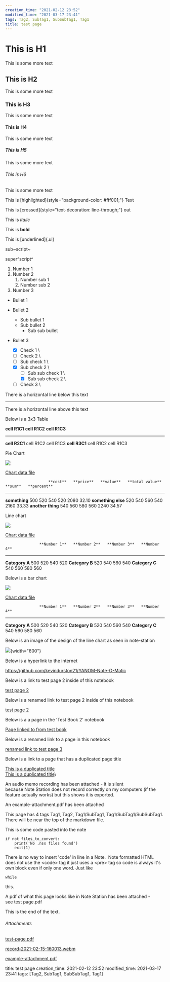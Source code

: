 ```yaml
---
creation_time: "2021-02-12 23:52"
modified_time: "2021-03-17 23:41"
tags: Tag2, SubTag1, SubSubTag1, Tag1
title: test page
---
```


# This is H1

This is some more text

## This is H2

This is some more text

### This is H3

This is some more text

#### This is H4

This is some more text

##### This is H5

This is some more text

###### This is H6

This is some more text

This is [highlighted]{style="background-color: #fff001;"} Text

This is [crossed]{style="text-decoration: line-through;"} out

This is *italic*

This is **bold**

This is [underlined]{.ul}

sub~script~

super^script^

1.  Number 1
2.  Number 2
    1.  Number sub 1
    2.  Number sub 2
3.  Number 3

-   Bullet 1
-   Bullet 2
    -   Sub bullet 1
    -   Sub bullet 2
        -   Sub sub bullet 
-   Bullet 3

	- [x] Check 1  \
	- [ ] Check 2  \
	- [ ] Sub check 1  \
	- [x] Sub check 2  \
		- [ ] Sub sub check 1  \
		- [x] Sub sub check 2  \
	- [ ] Check 3  \

There is a horizontal line below this text

------------------------------------------------------------------------

There is a horizontal line above this text

Below is a 3x3 Table

  **cell R1C1**   **cell R1C2**   **cell R1C3**
  --------------- --------------- ---------------
  **cell R2C1**   cell R1C2       cell R1C3
  **cell R3C1**   cell R1C2       cell R1C3

Pie Chart

![](attachments/140639141384784.png)

[Chart data file](attachments/140639141384784.csv)

                       **cost**   **price**   **value**   **total value**   **sum**   **percent**
  -------------------- ---------- ----------- ----------- ----------------- --------- -------------
  **something**        500        520         540         520               2080      32.10
  **something else**   520        540         560         540               2160      33.33
  **another thing**    540        560         580         560               2240      34.57

Line chart

![](attachments/140639141845408.png)

[Chart data file](attachments/140639141845408.csv)

                   **Number 1**   **Number 2**   **Number 3**   **Number 4**
  ---------------- -------------- -------------- -------------- --------------
  **Category A**   500            520            540            520
  **Category B**   520            540            560            540
  **Category C**   540            560            580            560

Below is a bar chart

![](attachments/140639141843392.png)

[Chart data file](attachments/140639141843392.csv)

                   **Number 1**   **Number 2**   **Number 3**   **Number 4**
  ---------------- -------------- -------------- -------------- --------------
  **Category A**   500            520            540            520
  **Category B**   520            540            560            540
  **Category C**   540            560            580            560

Below is an image of the design of the line chart as seen in note-station

![](attachments/787491613404344687.png){width="600"}

Below is a hyperlink to the internet

<https://github.com/kevindurston21/YANOM-Note-O-Matic>

Below is a link to test page 2 inside of this notebook

[test page 2](../test/test-page-2.md)

Below is a renamed link to test page 2 inside of this notebook

[test page 2](../test/test-page-2.md)

Below is a a page in the \'Test Book 2\' notebook

[Page linked to from test book](../test-book-2/page-linked-to-from-test-book.md)

Below is a renamed link to a page in this notebook

[renamed link to test page 3](notestation://remote/self/1026_1LRHUFL5U57TP9HI6RDC41U7LG)

Below is a link to a page that has a duplicated page title

[This is a duplicated title](../test-book-2/this-is-a-duplicated-title.md)\
[This is a duplicated title](../test-book-2/this-is-a-duplicated-title.md)\

An audio memo recording has been attached - it is silent because Note Station does not record correctly on my computers (if the feature actually works) but this shows it is exported.

An example-attachment.pdf has been attached

This page has 4 tags Tag1, Tag2, Tag1/SubTag1, Tag1/SubTag1/SubSubTag1. There will be near the top of the markdown file.

This is some code pasted into the note

``` {style="background-color: #2b2b2b; color: #a9b7c6; font-family: 'JetBrains Mono',monospace; font-size: 9.8pt;"}
if not files_to_convert:
    print('No .nsx files found')
    exit(1)
```

There is no way to insert \'code\' in line in a Note.  Note formatted HTML does not use the \<code\> tag it just uses a \<pre\> tag so code is always it\'s own block even if only one word. Just like

``` {style="background-color: #2b2b2b; color: #a9b7c6; font-family: 'JetBrains Mono',monospace; font-size: 9.8pt;"}
while
```

this.

A pdf of what this page looks like in Note Station has been attached - see test page.pdf

This is the end of the text.

###### Attachments

[test-page.pdf](attachments/test-page.pdf)

[record-2021-02-15-160013.webm](attachments/record-2021-02-15-160013.webm)

[example-attachment.pdf](attachments/example-attachment.pdf)

title: test page
creation_time: 2021-02-12 23:52
modified_time: 2021-03-17 23:41
tags: [Tag2, SubTag1, SubSubTag1, Tag1]


